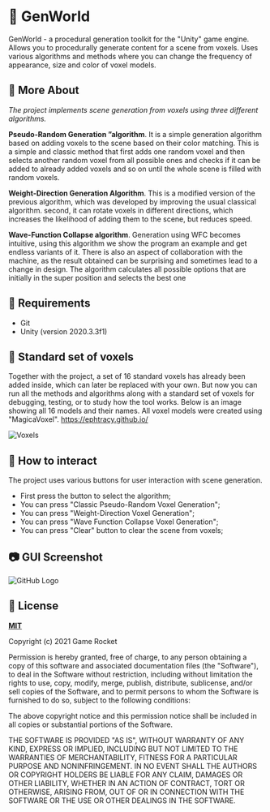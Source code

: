 # :game_die: GenWorld

GenWorld - a procedural generation toolkit for the "Unity" game engine. Allows you to procedurally generate content for a scene from voxels. Uses various algorithms and methods where you can change the frequency of appearance, size and color of voxel models. 

## :notebook_with_decorative_cover: More About

*The project implements scene generation from voxels using three different algorithms.*

**Pseudo-Random Generation ”algorithm**. It is a simple generation algorithm based on adding voxels to the scene based on their color matching. This is a simple and classic method that first adds one random voxel and then selects another random voxel from all possible ones and checks if it can be added to already added voxels and so on until the whole scene is filled with random voxels.

**Weight-Direction Generation Algorithm**. This is a modified version of the previous algorithm, which was developed by improving the usual classical algorithm. second, it can rotate voxels in different directions, which increases the likelihood of adding them to the scene, but reduces speed. 

**Wave-Function Collapse algorithm**. Generation using WFC becomes intuitive, using this algorithm we show the program an example and get endless variants of it. There is also an aspect of collaboration with the machine, as the result obtained can be surprising and sometimes lead to a change in design. The algorithm calculates all possible options that are initially in the super position and selects the best one 

## 🔌 Requirements

  * Git
  * Unity (version 2020.3.3f1)

## :white_square_button: Standard set of voxels

Together with the project, a set of 16 standard voxels has already been added inside, which can later be replaced with your own. But now you can run all the methods and algorithms along with a standard set of voxels for debugging, testing, or to study how the tool works. Below is an image showing all 16 models and their names. All voxel models were created using "MagicaVoxel". https://ephtracy.github.io/

![Voxels](https://user-images.githubusercontent.com/33583122/119365740-e9f3b780-bcb8-11eb-9a27-08fc812a51fc.png)

## :speech_balloon: How to interact

The project uses various buttons for user interaction with scene generation.

  * First press the button to select the algorithm;
  * You can press "Classic Pseudo-Random Voxel Generation";
  * You can press "Weight-Direction Voxel Generation";
  * You can press "Wave Function Collapse Voxel Generation";
  * You can press "Clear" button to clear the scene from voxels;

## 📷 GUI Screenshot

![GitHub Logo](https://i.ibb.co/PFCWS01/Gen-World-1-0.png)
  
## :bookmark_tabs: License

**[MIT](LICENSE)**

Copyright (c) 2021 Game Rocket

Permission is hereby granted, free of charge, to any person obtaining a copy
of this software and associated documentation files (the "Software"), to deal
in the Software without restriction, including without limitation the rights
to use, copy, modify, merge, publish, distribute, sublicense, and/or sell
copies of the Software, and to permit persons to whom the Software is
furnished to do so, subject to the following conditions:

The above copyright notice and this permission notice shall be included in all
copies or substantial portions of the Software.

THE SOFTWARE IS PROVIDED "AS IS", WITHOUT WARRANTY OF ANY KIND, EXPRESS OR
IMPLIED, INCLUDING BUT NOT LIMITED TO THE WARRANTIES OF MERCHANTABILITY,
FITNESS FOR A PARTICULAR PURPOSE AND NONINFRINGEMENT. IN NO EVENT SHALL THE
AUTHORS OR COPYRIGHT HOLDERS BE LIABLE FOR ANY CLAIM, DAMAGES OR OTHER
LIABILITY, WHETHER IN AN ACTION OF CONTRACT, TORT OR OTHERWISE, ARISING FROM,
OUT OF OR IN CONNECTION WITH THE SOFTWARE OR THE USE OR OTHER DEALINGS IN THE
SOFTWARE.
